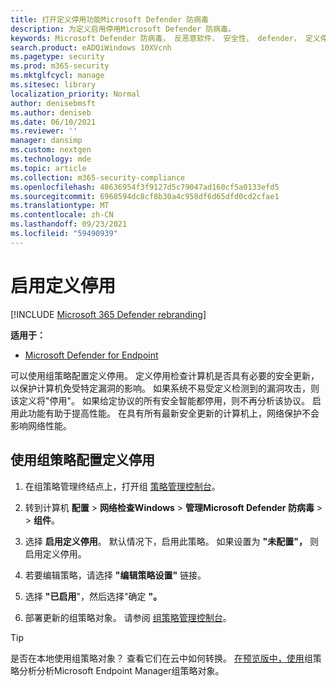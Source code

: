 ```yaml
---
title: 打开定义停用功能Microsoft Defender 防病毒
description: 为定义启用停用Microsoft Defender 防病毒。
keywords: Microsoft Defender 防病毒， 反恶意软件， 安全性， defender， 定义停用
search.product: eADQiWindows 10XVcnh
ms.pagetype: security
ms.prod: m365-security
ms.mktglfcycl: manage
ms.sitesec: library
localization_priority: Normal
author: denisebmsft
ms.author: deniseb
ms.date: 06/10/2021
ms.reviewer: ''
manager: dansimp
ms.custom: nextgen
ms.technology: mde
ms.topic: article
ms.collection: m365-security-compliance
ms.openlocfilehash: 48636954f3f9127d5c79047ad160cf5a0133efd5
ms.sourcegitcommit: 6968594dc8cf8b30a4c958df6d65dfd0cd2cfae1
ms.translationtype: MT
ms.contentlocale: zh-CN
ms.lasthandoff: 09/23/2021
ms.locfileid: "59490939"
---
```

# <a name="turn-on-definition-retirement"></a>启用定义停用

[!INCLUDE [Microsoft 365 Defender rebranding](../../includes/microsoft-defender.md)]

**适用于：**

- [Microsoft Defender for Endpoint](/microsoft-365/security/defender-endpoint/)

可以使用组策略配置定义停用。 定义停用检查计算机是否具有必要的安全更新，以保护计算机免受特定漏洞的影响。 如果系统不易受定义检测到的漏洞攻击，则该定义将"停用"。 如果给定协议的所有安全智能都停用，则不再分析该协议。 启用此功能有助于提高性能。 在具有所有最新安全更新的计算机上，网络保护不会影响网络性能。

## <a name="use-group-policy-to-configure-definition-retirement"></a>使用组策略配置定义停用

1. 在组策略管理终结点上，打开组 [策略管理控制台](/previous-versions/windows/it-pro/windows-server-2008-R2-and-2008/cc731212(v=ws.11))。

2. 转到计算机 **配置**  >  **网络检查Windows**  >  **管理Microsoft Defender 防病毒**  >    >  **组件**。 

3. 选择 **启用定义停用**。 默认情况下，启用此策略。 如果设置为 **"未配置"，** 则启用定义停用。 

4. 若要编辑策略，请选择 **"编辑策略设置"** 链接。

5. 选择 **"已启用**"，然后选择"确定 **"。**

6. 部署更新的组策略对象。 请参阅 [组策略管理控制台](/windows/win32/srvnodes/group-policy)。

> [!TIP]
> 是否在本地使用组策略对象？ 查看它们在云中如何转换。 [在预览版中，使用](/mem/intune/configuration/group-policy-analytics)组策略分析分析Microsoft Endpoint Manager组策略对象。 
  
